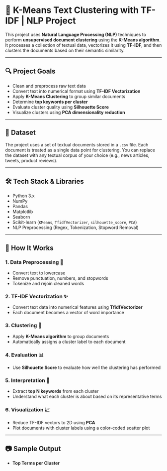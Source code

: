 # 🧠 K-Means Text Clustering with TF-IDF | NLP Project

This project uses **Natural Language Processing (NLP)** techniques to perform **unsupervised document clustering** using the **K-Means algorithm**. It processes a collection of textual data, vectorizes it using **TF-IDF**, and then clusters the documents based on their semantic similarity.

---

## 🔍 Project Goals

- Clean and preprocess raw text data
- Convert text into numerical format using **TF-IDF Vectorization**
- Apply **K-Means Clustering** to group similar documents
- Determine **top keywords per cluster**
- Evaluate cluster quality using **Silhouette Score**
- Visualize clusters using **PCA dimensionality reduction**

---

## 📂 Dataset

The project uses a set of textual documents stored in a `.csv` file. Each document is treated as a single data point for clustering. You can replace the dataset with any textual corpus of your choice (e.g., news articles, tweets, product reviews).

---

## 🛠️ Tech Stack & Libraries

- Python 3.x
- NumPy
- Pandas
- Matplotlib
- Seaborn
- Scikit-learn (`KMeans`, `TfidfVectorizer`, `silhouette_score`, `PCA`)
- NLP Preprocessing (Regex, Tokenization, Stopword Removal)

---

## 🚀 How It Works

### 1. Data Preprocessing 🧹
- Convert text to lowercase
- Remove punctuation, numbers, and stopwords
- Tokenize and rejoin cleaned words

### 2. TF-IDF Vectorization ✨
- Convert text data into numerical features using **TfidfVectorizer**
- Each document becomes a vector of word importance

### 3. Clustering 🔗
- Apply **K-Means algorithm** to group documents
- Automatically assigns a cluster label to each document

### 4. Evaluation 📊
- Use **Silhouette Score** to evaluate how well the clustering has performed

### 5. Interpretation 🧾
- Extract **top N keywords** from each cluster
- Understand what each cluster is about based on its representative terms

### 6. Visualization 📈
- Reduce TF-IDF vectors to 2D using **PCA**
- Plot documents with cluster labels using a color-coded scatter plot

---

## 📷 Sample Output

- **Top Terms per Cluster**
